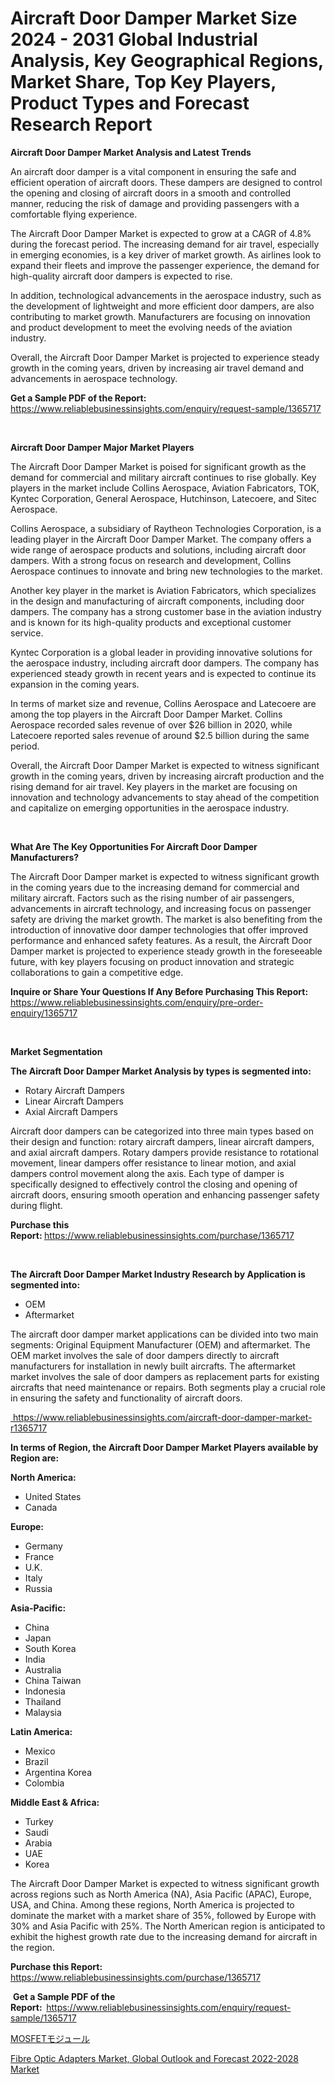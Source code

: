 <p><h1>Aircraft Door Damper Market Size 2024 - 2031 Global Industrial Analysis, Key Geographical Regions, Market Share, Top Key Players, Product Types and Forecast Research Report</h1></p><p><strong>Aircraft Door Damper Market Analysis and Latest Trends</strong></p>
<p><p>An aircraft door damper is a vital component in ensuring the safe and efficient operation of aircraft doors. These dampers are designed to control the opening and closing of aircraft doors in a smooth and controlled manner, reducing the risk of damage and providing passengers with a comfortable flying experience.</p><p>The Aircraft Door Damper Market is expected to grow at a CAGR of 4.8% during the forecast period. The increasing demand for air travel, especially in emerging economies, is a key driver of market growth. As airlines look to expand their fleets and improve the passenger experience, the demand for high-quality aircraft door dampers is expected to rise.</p><p>In addition, technological advancements in the aerospace industry, such as the development of lightweight and more efficient door dampers, are also contributing to market growth. Manufacturers are focusing on innovation and product development to meet the evolving needs of the aviation industry.</p><p>Overall, the Aircraft Door Damper Market is projected to experience steady growth in the coming years, driven by increasing air travel demand and advancements in aerospace technology.</p></p>
<p><strong>Get a Sample PDF of the Report:&nbsp;</strong> <a href="https://www.reliablebusinessinsights.com/enquiry/request-sample/1365717">https://www.reliablebusinessinsights.com/enquiry/request-sample/1365717</a></p>
<p>&nbsp;</p>
<p><strong>Aircraft Door Damper Major Market Players</strong></p>
<p><p>The Aircraft Door Damper Market is poised for significant growth as the demand for commercial and military aircraft continues to rise globally. Key players in the market include Collins Aerospace, Aviation Fabricators, TOK, Kyntec Corporation, General Aerospace, Hutchinson, Latecoere, and Sitec Aerospace.</p><p>Collins Aerospace, a subsidiary of Raytheon Technologies Corporation, is a leading player in the Aircraft Door Damper Market. The company offers a wide range of aerospace products and solutions, including aircraft door dampers. With a strong focus on research and development, Collins Aerospace continues to innovate and bring new technologies to the market.</p><p>Another key player in the market is Aviation Fabricators, which specializes in the design and manufacturing of aircraft components, including door dampers. The company has a strong customer base in the aviation industry and is known for its high-quality products and exceptional customer service.</p><p>Kyntec Corporation is a global leader in providing innovative solutions for the aerospace industry, including aircraft door dampers. The company has experienced steady growth in recent years and is expected to continue its expansion in the coming years.</p><p>In terms of market size and revenue, Collins Aerospace and Latecoere are among the top players in the Aircraft Door Damper Market. Collins Aerospace recorded sales revenue of over $26 billion in 2020, while Latecoere reported sales revenue of around $2.5 billion during the same period.</p><p>Overall, the Aircraft Door Damper Market is expected to witness significant growth in the coming years, driven by increasing aircraft production and the rising demand for air travel. Key players in the market are focusing on innovation and technology advancements to stay ahead of the competition and capitalize on emerging opportunities in the aerospace industry.</p></p>
<p>&nbsp;</p>
<p><strong>What Are The Key Opportunities For Aircraft Door Damper Manufacturers?</strong></p>
<p><p>The Aircraft Door Damper market is expected to witness significant growth in the coming years due to the increasing demand for commercial and military aircraft. Factors such as the rising number of air passengers, advancements in aircraft technology, and increasing focus on passenger safety are driving the market growth. The market is also benefiting from the introduction of innovative door damper technologies that offer improved performance and enhanced safety features. As a result, the Aircraft Door Damper market is projected to experience steady growth in the foreseeable future, with key players focusing on product innovation and strategic collaborations to gain a competitive edge.</p></p>
<p><strong>Inquire or Share Your Questions If Any Before Purchasing This Report:</strong> <a href="https://www.reliablebusinessinsights.com/enquiry/pre-order-enquiry/1365717">https://www.reliablebusinessinsights.com/enquiry/pre-order-enquiry/1365717</a></p>
<p>&nbsp;</p>
<p><strong>Market Segmentation</strong></p>
<p><strong>The Aircraft Door Damper Market Analysis by types is segmented into:</strong></p>
<p><ul><li>Rotary Aircraft Dampers</li><li>Linear Aircraft Dampers</li><li>Axial Aircraft Dampers</li></ul></p>
<p><p>Aircraft door dampers can be categorized into three main types based on their design and function: rotary aircraft dampers, linear aircraft dampers, and axial aircraft dampers. Rotary dampers provide resistance to rotational movement, linear dampers offer resistance to linear motion, and axial dampers control movement along the axis. Each type of damper is specifically designed to effectively control the closing and opening of aircraft doors, ensuring smooth operation and enhancing passenger safety during flight.</p></p>
<p><strong>Purchase this Report:&nbsp;</strong><a href="https://www.reliablebusinessinsights.com/purchase/1365717">https://www.reliablebusinessinsights.com/purchase/1365717</a></p>
<p>&nbsp;</p>
<p><strong>The Aircraft Door Damper Market Industry Research by Application is segmented into:</strong></p>
<p><ul><li>OEM</li><li>Aftermarket</li></ul></p>
<p><p>The aircraft door damper market applications can be divided into two main segments: Original Equipment Manufacturer (OEM) and aftermarket. The OEM market involves the sale of door dampers directly to aircraft manufacturers for installation in newly built aircrafts. The aftermarket market involves the sale of door dampers as replacement parts for existing aircrafts that need maintenance or repairs. Both segments play a crucial role in ensuring the safety and functionality of aircraft doors.</p></p>
<p><a href="https://www.reliablebusinessinsights.com/aircraft-door-damper-market-r1365717">&nbsp;https://www.reliablebusinessinsights.com/aircraft-door-damper-market-r1365717</a></p>
<p><strong>In terms of Region, the Aircraft Door Damper Market Players available by Region are:</strong></p>
<p>
    <p> <strong> North America: </strong>
        <ul>
            <li>United States</li>
            <li>Canada</li>
        </ul>
        </p> 
    <p> <strong> Europe: </strong>
        <ul>
            <li>Germany</li>
            <li>France</li>
            <li>U.K.</li>
            <li>Italy</li>
            <li>Russia</li>
        </ul>
        </p> 
    <p> <strong> Asia-Pacific: </strong>
        <ul>
            <li>China</li>
            <li>Japan</li>
            <li>South Korea</li>
            <li>India</li>
            <li>Australia</li>
            <li>China Taiwan</li>
            <li>Indonesia</li>
            <li>Thailand</li>
            <li>Malaysia</li>
        </ul>
        </p> 
    <p> <strong> Latin America: </strong>
        <ul>
            <li>Mexico</li>
            <li>Brazil</li>
            <li>Argentina Korea</li>
            <li>Colombia</li>
        </ul>
        </p> 
    <p> <strong> Middle East & Africa: </strong>
        <ul>
            <li>Turkey</li>
            <li>Saudi</li>
            <li>Arabia</li>
            <li>UAE</li>
            <li>Korea</li>
        </ul>
    </p>
    </p>
<p><p>The Aircraft Door Damper Market is expected to witness significant growth across regions such as North America (NA), Asia Pacific (APAC), Europe, USA, and China. Among these regions, North America is projected to dominate the market with a market share of 35%, followed by Europe with 30% and Asia Pacific with 25%. The North American region is anticipated to exhibit the highest growth rate due to the increasing demand for aircraft in the region.</p></p>
<p><strong>Purchase this Report: </strong><a href="https://www.reliablebusinessinsights.com/purchase/1365717">https://www.reliablebusinessinsights.com/purchase/1365717</a></p>
<p>&nbsp;<strong>Get a Sample PDF of the Report:&nbsp;&nbsp;</strong><a href="https://www.reliablebusinessinsights.com/enquiry/request-sample/1365717">https://www.reliablebusinessinsights.com/enquiry/request-sample/1365717</a></p>
<p><strong></strong></p>
<p><p><a href="https://github.com/avwofrml53535/Market-Research-Report-List-3/blob/main/3106494123923.md">MOSFETモジュール</a></p><p><a href="https://github.com/mhrnetwork1/Market-Research-Report-List-1/blob/main/fibre-optic-adapters-market-global-outlook-and-forecast-2022-2028-market.md">Fibre Optic Adapters Market, Global Outlook and Forecast 2022-2028 Market</a></p></p>